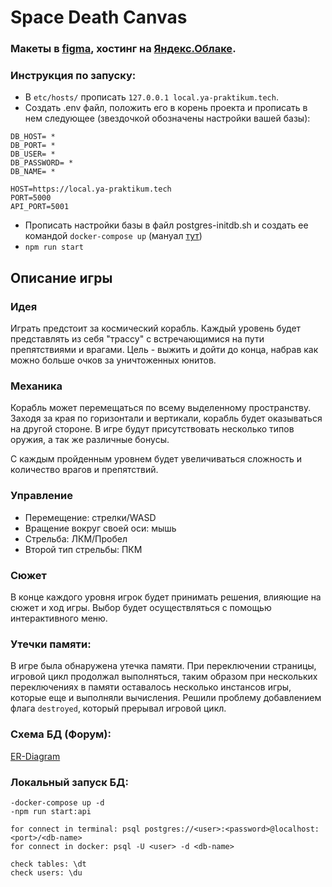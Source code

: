 # Space Death Canvas

### Макеты в [figma](https://www.figma.com/file/ajQp4tRV6sZM05Q5vDNrLz/Spaceship?node-id=0%3A1), хостинг на [Яндекс.Облаке](https://03-praga-space-death-canvas.ya-praktikum.tech).

### Инструкция по запуску:

-   В `etc/hosts/` прописать `127.0.0.1 local.ya-praktikum.tech`.
-   Создать .env файл, положить его в корень проекта
    и прописать в нем следующее (звездочкой обозначены настройки вашей базы):

```$xslt
DB_HOST= *
DB_PORT= *
DB_USER= *
DB_PASSWORD= *
DB_NAME= *

HOST=https://local.ya-praktikum.tech
PORT=5000
API_PORT=5001
```

-   Прописать настройки базы в файл postgres-initdb.sh
    и создать ее командой `docker-compose up` (мануал [тут](https://github.com/noveogroup-amorgunov/docker-compose-postgres))
-   `npm run start`

## Описание игры

### Идея

Играть предстоит за космический корабль. Каждый уровень будет представлять из себя "трассу" с встречающимися на пути препятствиями и врагами. Цель - выжить и дойти до конца, набрав как можно больше очков за уничтоженных юнитов.

### Механика

Корабль может перемещаться по всему выделенному пространству. Заходя за края по горизонтали и вертикали, корабль будет оказываться на другой стороне. В игре будут присутствовать несколько типов оружия, а так же различные бонусы.

С каждым пройденным уровнем будет увеличиваться сложность и количество врагов и препятствий.

### Управление

-   Перемещение: стрелки/WASD
-   Вращение вокруг своей оси: мышь
-   Стрельба: ЛКМ/Пробел
-   Второй тип стрельбы: ПКМ

### Сюжет

В конце каждого уровня игрок будет принимать решения, влияющие на сюжет и ход игры. Выбор будет осуществляться с помощью интерактивного меню.

### Утечки памяти:

В игре была обнаружена утечка памяти. При переключении страницы, игровой цикл продолжал выполняться, таким образом при нескольких переключениях в памяти оставалось несколько инстансов игры, которые еще и выполняли вычисления. Решили проблему добавлением флага `destroyed`, который прерывал игровой цикл.

### Схема БД (Форум):

[ER-Diagram](https://drive.google.com/file/d/19TeQsFsE_uOao01A6v9l1QGvgRRGaTHk/view?usp=sharing)

### Локальный запуск БД:

    -docker-compose up -d
    -npm run start:api

    for connect in terminal: psql postgres://<user>:<password>@localhost:<port>/<db-name>
    for connect in docker: psql -U <user> -d <db-name>

    check tables: \dt
    check users: \du
